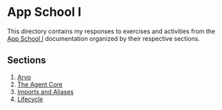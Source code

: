 # App School I

This directory contains my responses to exercises and activities from the [App School I](https://docs.urbit.org/courses/app-school) documentation organized by their respective sections.

## Sections

1. [Arvo](./01-arvo/README.md)
2. [The Agent Core](./02-agent/README.md)
3. [Imports and Aliases](./03-imports-and-aliases/README.md)
4. [Lifecycle](./04-lifecycle/README.md)